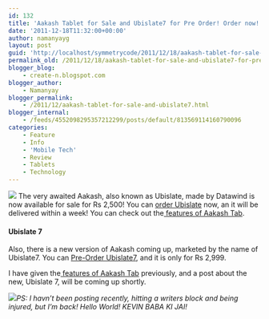 ```yaml
---
id: 132
title: 'Aakash Tablet for Sale and Ubislate7 for Pre Order! Order now!'
date: '2011-12-18T11:32:00+00:00'
author: namanyayg
layout: post
guid: 'http://localhost/symmetrycode/2011/12/18/aakash-tablet-for-sale-and-ubislate7-for-pre-order-order-now/'
permalink_old: /2011/12/18/aakash-tablet-for-sale-and-ubislate7-for-pre-order-order-now/
blogger_blog:
    - create-n.blogspot.com
blogger_author:
    - Namanyay
blogger_permalink:
    - /2011/12/aakash-tablet-for-sale-and-ubislate7.html
blogger_internal:
    - /feeds/4552098295357212299/posts/default/813569114160790096
categories:
    - Feature
    - Info
    - 'Mobile Tech'
    - Review
    - Tablets
    - Technology
---
```


[![](http://www.ubislate.com/images/aakashlogo.gif)](http://www.ubislate.com/images/aakashlogo.gif) The very awaited Aakash, also known as Ubislate, made by Datawind is now available for sale for Rs 2,500! You can [order Ubislate](http://www.aakashtablet.com/) now, an it will be delivered within a week! You can check out the[ features of Aakash Tab](http://create-n.blogspot.com/2011/10/indian-government-made-worlds-cheapest.html). 

####  Ubislate 7

Also, there is a new version of Aakash coming up, marketed by the name of Ubislate7. You can [Pre-Order Ubislate7](http://www.ubislate.com/prebook.html), and it is only for Rs 2,999.

I have given the[ features of Aakash Tab](http://create-n.blogspot.com/2011/10/indian-government-made-worlds-cheapest.html) previously, and a post about the new, Ubislate 7, will be coming up shortly.

[![](http://www.ubislate.com/images/homepage_24.jpg)](http://www.ubislate.com/images/homepage_24.jpg)*PS: I havn’t been posting recently, hitting a writers block and being injured, but I’m back! Hello World! KEVIN BABA KI JAI!*

